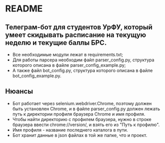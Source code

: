 # README

## Телеграм-бот для студентов УрФУ, который умеет скидывать расписание на текущую неделю и текущие баллы БРС.

- Все необходимые модули лежат в requirements.txt;
- Для работы парсера необходим файл parser_config.py, структура которого описана в файле parser_config_example.py;
- А также файл bot_config.py, структура которого описана в файле bot_config_example.py.

## Нюансы

- Бот работает через selenium.webdriver.Chrome, поэтому должен быть установлен Chrome,
и в файле parser_config.py должен лежать путь к директории профиля браузера Chrome и имя профиля.
- Чтобы найти директорию с профилем браузера, нужно в строке браузера ввести chrome://version/, и взять его из "Путь к профилю".
- Имя профиля - название последнего каталога в пути.
- Бот хранит данные в json файлах в той же папке, что и проект.
